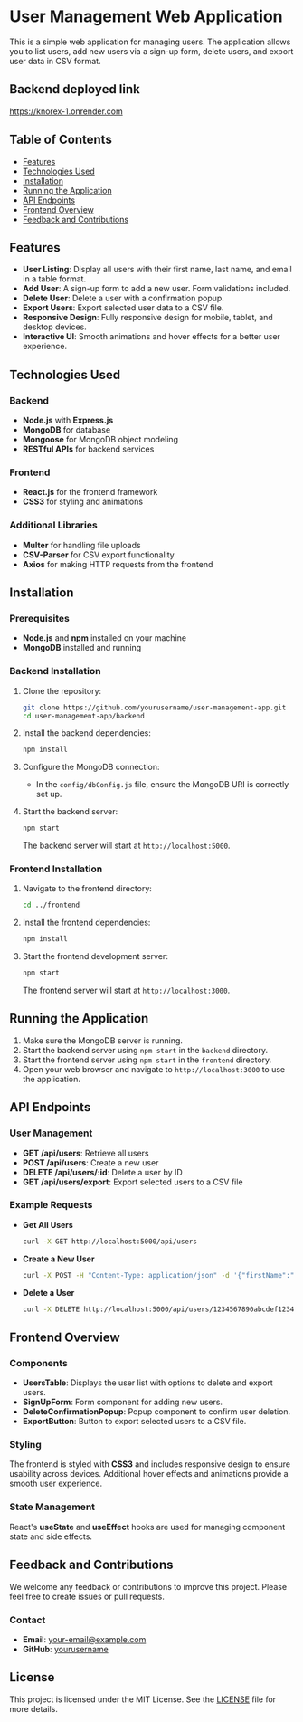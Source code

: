 # User Management Web Application

This is a simple web application for managing users. The application allows you to list users, add new users via a sign-up form, delete users, and export user data in CSV format.
 
 ## Backend deployed link
 https://knorex-1.onrender.com


## Table of Contents

- [Features](#features)
- [Technologies Used](#technologies-used)
- [Installation](#installation)
- [Running the Application](#running-the-application)
- [API Endpoints](#api-endpoints)
- [Frontend Overview](#frontend-overview)
- [Feedback and Contributions](#feedback-and-contributions)

## Features

- **User Listing**: Display all users with their first name, last name, and email in a table format.
- **Add User**: A sign-up form to add a new user. Form validations included.
- **Delete User**: Delete a user with a confirmation popup.
- **Export Users**: Export selected user data to a CSV file.
- **Responsive Design**: Fully responsive design for mobile, tablet, and desktop devices.
- **Interactive UI**: Smooth animations and hover effects for a better user experience.

## Technologies Used

### Backend
- **Node.js** with **Express.js**
- **MongoDB** for database
- **Mongoose** for MongoDB object modeling
- **RESTful APIs** for backend services

### Frontend
- **React.js** for the frontend framework
- **CSS3** for styling and animations

### Additional Libraries
- **Multer** for handling file uploads
- **CSV-Parser** for CSV export functionality
- **Axios** for making HTTP requests from the frontend

## Installation

### Prerequisites
- **Node.js** and **npm** installed on your machine
- **MongoDB** installed and running

### Backend Installation

1. Clone the repository:
    ```bash
    git clone https://github.com/yourusername/user-management-app.git
    cd user-management-app/backend
    ```

2. Install the backend dependencies:
    ```bash
    npm install
    ```

3. Configure the MongoDB connection:
    - In the `config/dbConfig.js` file, ensure the MongoDB URI is correctly set up.

4. Start the backend server:
    ```bash
    npm start
    ```
    The backend server will start at `http://localhost:5000`.

### Frontend Installation

1. Navigate to the frontend directory:
    ```bash
    cd ../frontend
    ```

2. Install the frontend dependencies:
    ```bash
    npm install
    ```

3. Start the frontend development server:
    ```bash
    npm start
    ```
    The frontend server will start at `http://localhost:3000`.

## Running the Application

1. Make sure the MongoDB server is running.
2. Start the backend server using `npm start` in the `backend` directory.
3. Start the frontend server using `npm start` in the `frontend` directory.
4. Open your web browser and navigate to `http://localhost:3000` to use the application.

## API Endpoints

### User Management
- **GET /api/users**: Retrieve all users
- **POST /api/users**: Create a new user
- **DELETE /api/users/:id**: Delete a user by ID
- **GET /api/users/export**: Export selected users to a CSV file

### Example Requests

- **Get All Users**
    ```bash
    curl -X GET http://localhost:5000/api/users
    ```

- **Create a New User**
    ```bash
    curl -X POST -H "Content-Type: application/json" -d '{"firstName":"John", "lastName":"Doe", "email":"john@example.com", "password":"12345"}' http://localhost:5000/api/users
    ```

- **Delete a User**
    ```bash
    curl -X DELETE http://localhost:5000/api/users/1234567890abcdef12345678
    ```

## Frontend Overview

### Components
- **UsersTable**: Displays the user list with options to delete and export users.
- **SignUpForm**: Form component for adding new users.
- **DeleteConfirmationPopup**: Popup component to confirm user deletion.
- **ExportButton**: Button to export selected users to a CSV file.

### Styling
The frontend is styled with **CSS3** and includes responsive design to ensure usability across devices. Additional hover effects and animations provide a smooth user experience.

### State Management
React's **useState** and **useEffect** hooks are used for managing component state and side effects.

## Feedback and Contributions

We welcome any feedback or contributions to improve this project. Please feel free to create issues or pull requests.

### Contact
- **Email**: your-email@example.com
- **GitHub**: [yourusername](https://github.com/yourusername)

## License

This project is licensed under the MIT License. See the [LICENSE](LICENSE) file for more details.
